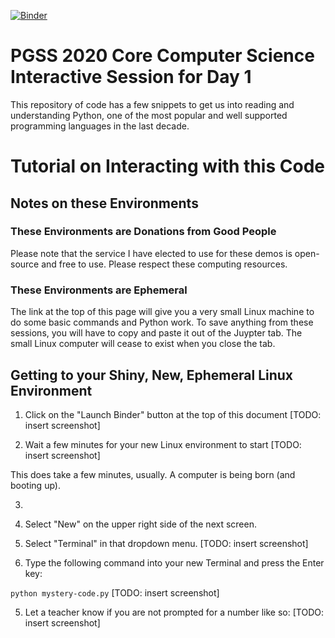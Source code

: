 [![Binder](https://mybinder.org/badge_logo.svg)](https://mybinder.org/v2/gh/syreal17/pgss2020-corecs-juypter-d1.git/master)

# PGSS 2020 Core Computer Science Interactive Session for Day 1
This repository of code has a few snippets to get us into reading and 
understanding Python, one of the most popular and well supported 
programming languages in the last decade.

# Tutorial on Interacting with this Code
## Notes on these Environments
### These Environments are Donations from Good People
Please note that the service I have elected to use for these demos
is open-source and free to use. Please respect these computing 
resources.

### These Environments are Ephemeral
The link at the top of this page will give you a very small Linux
machine to do some basic commands and Python work. To save anything
from these sessions, you will have to copy and paste it out of the
Juypter tab. The small Linux computer will cease to exist when you 
close the tab.

## Getting to your Shiny, New, Ephemeral Linux Environment

1. Click on the "Launch Binder" button at the top of this document
\[TODO: insert screenshot\]

2. Wait a few minutes for your new Linux environment to start
\[TODO: insert screenshot\]

This does take a few minutes, usually. A computer is being born (and 
booting up).

3. 
  1. Select "New" on the upper right side of the next screen.
  2. Select "Terminal" in that dropdown menu.
\[TODO: insert screenshot\]

4. Type the following command into your new Terminal and press the Enter key:

`python mystery-code.py`
\[TODO: insert screenshot\]

5. Let a teacher know if you are not prompted for a number like so:
\[TODO: insert screenshot\]
